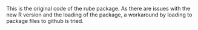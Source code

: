 This is the original code of the rube package. As there are issues with the
new R version and the loading of the package, a workaround by loading to package 
files to github is tried.
